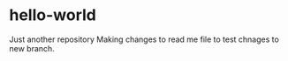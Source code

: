 # hello-world
Just another repository
Making changes to read me file to test chnages to new branch.
